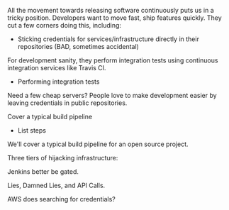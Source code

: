 All the movement towards releasing software continuously puts us in a tricky position. Developers want to move fast, ship features quickly. They cut a few corners doing this, including:

* Sticking credentials for services/infrastructure directly in their repositories (BAD, sometimes accidental)

For development sanity, they perform integration tests using continuous integration services like Travis CI.

* Performing integration tests

Need a few cheap servers? People love to make development easier by leaving credentials in public repositories.




Cover a typical build pipeline

* List steps



We'll cover a typical build pipeline for an open source project.


Three tiers of hijacking infrastructure:


Jenkins better be gated.


Lies, Damned Lies, and API Calls.


AWS does searching for credentials?
